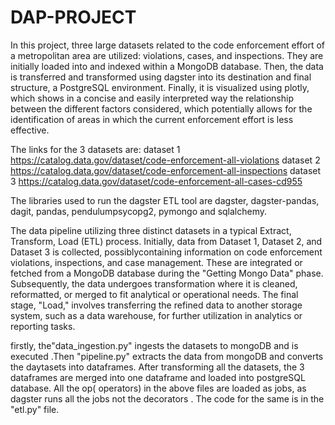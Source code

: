 # DAP-PROJECT
In this project, three large datasets related to the code enforcement effort of a metropolitan area are utilized: violations, cases, and inspections. They are initially loaded into and indexed within a MongoDB database. Then, the data is transferred and transformed using dagster into its destination and final structure, a PostgreSQL environment. Finally, it is visualized using plotly, which shows in a concise and easily interpreted way the relationship between the different factors considered, which potentially allows for the identification of areas in which the current enforcement effort is less effective.

The links for the 3 datasets are:
dataset 1 https://catalog.data.gov/dataset/code-enforcement-all-violations
dataset 2 https://catalog.data.gov/dataset/code-enforcement-all-inspections
dataset 3 https://catalog.data.gov/dataset/code-enforcement-all-cases-cd955

The libraries used to run the dagster ETL tool are dagster, dagster-pandas, dagit, pandas, pendulumpsycopg2, pymongo and sqlalchemy.

The data pipeline utilizing three distinct datasets in a typical Extract, Transform, Load (ETL) process. Initially, data from Dataset 1, Dataset 2, and Dataset 3 is collected, possiblycontaining information on code enforcement violations, inspections, and case management. These are integrated or fetched from a MongoDB database during the "Getting Mongo Data" phase. Subsequently, the data undergoes transformation where it is cleaned, reformatted, or merged to fit analytical or operational needs. The final stage, "Load," involves transferring the refined data to another storage system, such as a data warehouse, for further utilization in analytics or reporting tasks. 

firstly, the"data_ingestion.py" ingests the datasets to mongoDB and is executed .Then "pipeline.py" extracts the data from mongoDB and converts the daytasets into dataframes. After transforming all the datasets, the 3 dataframes are merged into one dataframe and loaded into postgreSQL database. All the op( operators) in the above files are loaded as jobs, as dagster runs all the jobs not the decorators . The code for the same is in the "etl.py" file.


